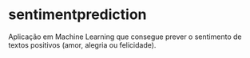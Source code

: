 # sentimentprediction
Aplicação em Machine Learning que consegue prever o sentimento de textos positivos (amor, alegria ou felicidade).
